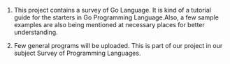 1) This project contains a survey of Go Language. It is kind of a tutorial guide for the starters in Go Programming Language.Also, a few sample examples are also being mentioned at necessary places for better understanding.

2) Few general programs will be uploaded. This is part of our project in our subject Survey of Programming Languages.
